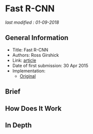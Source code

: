 # Fast R-CNN

_last modified : 01-09-2018_


## General Information

- Title: Fast R-CNN
- Authors: Ross Girshick
- Link: [article](https://arxiv.org/abs/1504.08083)
- Date of first submission: 30 Apr 2015
- Implementation:
    - [Original](https://github.com/rbgirshick/fast-rcnn)

## Brief


## How Does It Work


## In Depth
